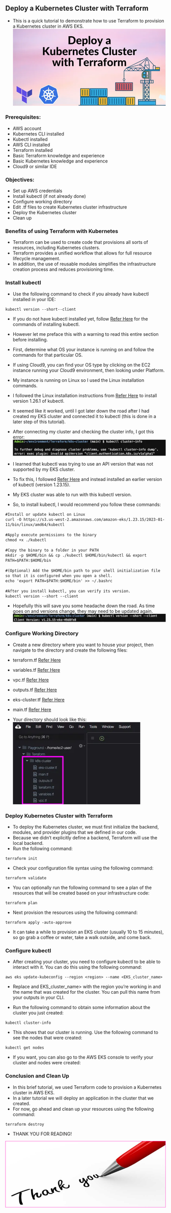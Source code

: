 Deploy a Kubernetes Cluster with Terraform
------------------------------------------

* This is a quick tutorial to demonstrate how to use Terraform to provision a Kubernetes cluster in AWS EKS.
![Preview](Images/k8s1.png)

### Prerequisites:
* AWS account
* Kubernetes CLI installed
* Kubectl installed
* AWS CLI installed
* Terraform installed
* Basic Terraform knowledge and experience
* Basic Kubernetes knowledge and experience
* Cloud9 or similar IDE

### Objectives:
* Set up AWS credentials
* Install kubectl (if not already done)
* Configure working directory
* Edit .tf files to create Kubernetes cluster infrastructure
* Deploy the Kubernetes cluster
* Clean up

### Benefits of using Terraform with Kubernetes
* Terraform can be used to create code that provisions all sorts of resources, including Kubernetes clusters. 
* Terraform provides a unified workflow that allows for full resource lifecycle management. 
* In addition, the use of reusable modules simplifies the infrastructure creation process and reduces provisioning time.

### Install kubectl
* Use the following command to check if you already have kubectl installed in your IDE:
```
kubectl version --short--client
```

* If you do not have kubectl installed yet, follow [Refer Here](https://docs.aws.amazon.com/eks/latest/userguide/install-kubectl.html) for the commands of installing kubectl.
* However let me preface this with a warning to read this entire section before installing. 
* First, determine what OS your instance is running on and follow the commands for that particular OS. 
* If using Cloud9, you can find your OS type by clicking on the EC2 instance running your Cloud9 environment, then looking under Platform. 
* My instance is running on Linux so I used the Linux installation commands.

* I followed the Linux installation instructions from [Refer Here](https://docs.aws.amazon.com/eks/latest/userguide/install-kubectl.html) to install version 1.26.1 of kubectl. 
* It seemed like it worked, until I got later down the road after I had created my EKS cluster and connected it to kubectl (this is done in a later step of this tutorial). 
* After connecting my cluster and checking the cluster info, I got this error:
![Preview](Images/k8s2.png)

* I learned that kubectl was trying to use an API version that was not supported by my EKS cluster. 
* To fix this, I followed [Refer Here](https://k21academy.com/docker-kubernetes/kubernetes-developer/solving-kubectl-commands-results-in-error-exec-plugin-invalid-apiversion/) and instead installed an earlier version of kubectl (version 1.23.15). 
* My EKS cluster was able to run with this kubectl version. 
* So, to install kubectl, I would recommend you follow these commands:

```
#Install or update kubectl on Linux 
curl -O https://s3.us-west-2.amazonaws.com/amazon-eks/1.23.15/2023-01-11/bin/linux/amd64/kubectl

#Apply execute permissions to the binary
chmod +x ./kubectl

#Copy the binary to a folder in your PATH
mkdir -p $HOME/bin && cp ./kubectl $HOME/bin/kubectl && export PATH=$PATH:$HOME/bin

#(Optional) Add the $HOME/bin path to your shell initialization file so that it is configured when you open a shell.
echo 'export PATH=$PATH:$HOME/bin' >> ~/.bashrc

#After you install kubectl, you can verify its version.
kubectl version --short --client
```

* Hopefully this will save you some headache down the road. As time goes on and versions change, they may need to be updated again.
![Preview](Images/k8s3.png)

### Configure Working Directory
* Create a new directory where you want to house your project, then navigate to the directory and create the following files:

* terraform.tf [Refer Here](https://github.com/qtaarkayapril23/Kubernetes/blob/main/30april23/terraform.tf)
* variables.tf [Refer Here](https://github.com/qtaarkayapril23/Kubernetes/blob/main/30april23/variables.tf)
* vpc.tf [Refer Here](https://github.com/qtaarkayapril23/Kubernetes/blob/main/30april23/vpc.tf)
* outputs.tf [Refer Here](https://github.com/qtaarkayapril23/Kubernetes/blob/main/30april23/outputs.tf)
* eks-cluster.tf [Refer Here](https://github.com/qtaarkayapril23/Kubernetes/blob/main/30april23/eks-cluster.tf)
* main.tf [Refer Here](https://github.com/qtaarkayapril23/Kubernetes/blob/main/30april23/main.tf)


* Your directory should look like this:
![Preview](Images/k8s4.png)

### Deploy Kubernetes Cluster with Terraform
* To deploy the Kubernetes cluster, we must first initialize the backend, modules, and provider plugins that we defined in our code. 
* Because we didn’t explicitly define a backend, Terraform will use the local backend. 
* Run the following command:
```
terraform init
```

* Check your configuration file syntax using the following command:
```
terraform validate
```

* You can optionally run the following command to see a plan of the resources that will be created based on your infrastructure code:
```
terraform plan
```

* Next provision the resources using the following command:
```
terraform apply -auto-approve
```

* It can take a while to provision an EKS cluster (usually 10 to 15 minutes), so go grab a coffee or water, take a walk outside, and come back.

### Configure kubectl

* After creating your cluster, you need to configure kubectl to be able to interact with it. You can do this using the following command:
```
aws eks update-kubeconfig --region <region> --name <EKS_cluster_name>
```

* Replace <region> and EKS_cluster_name> with the region you’re working in and the name that was created for the cluster. You can pull this name from your outputs in your CLI.



* Run the following command to obtain some information about the cluster you just created:
```
kubectl cluster-info
```

<!-- * If you get an API error like this one, revisit the Install kubectl section of this tutorial to see how I resolved this error.


* If you do not get an error, your CLI should look like this: -->


* This shows that our cluster is running. Use the following command to see the nodes that were created:
```
kubectl get nodes
```

* If you want, you can also go to the AWS EKS console to verify your cluster and nodes were created:

### Conclusion and Clean Up

* In this brief tutorial, we used Terraform code to provision a Kubernetes cluster in AWS EKS. 
* In a later tutorial we will deploy an application in the cluster that we created. 
* For now, go ahead and clean up your resources using the following command:
```
terraform destroy
```

* THANK YOU FOR READING!

![Preview](Images/Thank%20you%20.png)

